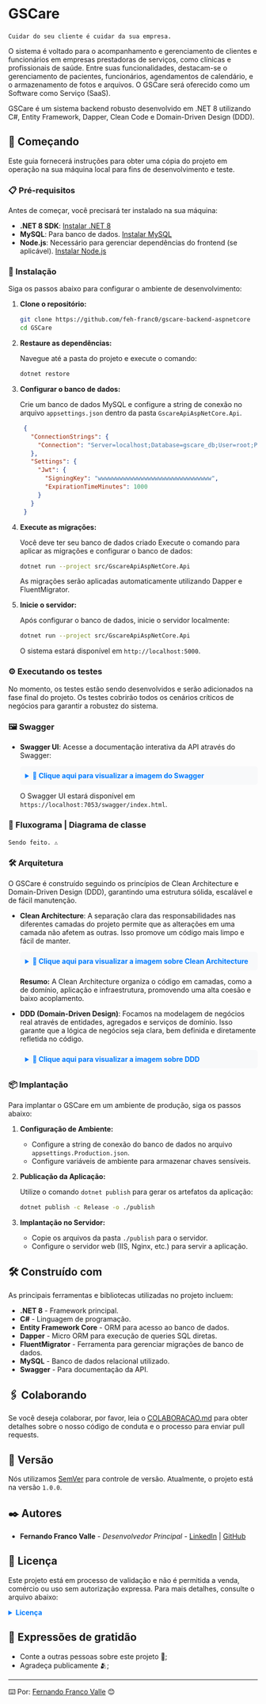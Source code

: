 # GSCare

```Cuidar do seu cliente é cuidar da sua empresa.```

O sistema é voltado para o acompanhamento e gerenciamento de clientes e funcionários em empresas prestadoras de serviços, como clínicas e profissionais de saúde. Entre suas funcionalidades, destacam-se o gerenciamento de pacientes, funcionários, agendamentos de calendário, e o armazenamento de fotos e arquivos. O GSCare será oferecido como um Software como Serviço (SaaS).

GSCare é um sistema backend robusto desenvolvido em .NET 8 utilizando C#, Entity Framework, Dapper, Clean Code e Domain-Driven Design (DDD). 

## 🚀 Começando

Este guia fornecerá instruções para obter uma cópia do projeto em operação na sua máquina local para fins de desenvolvimento e teste.

### 📋 Pré-requisitos

Antes de começar, você precisará ter instalado na sua máquina:

- **.NET 8 SDK**: [Instalar .NET 8](https://dotnet.microsoft.com/download/dotnet/8.0)
- **MySQL**: Para banco de dados. [Instalar MySQL](https://dev.mysql.com/downloads/)
- **Node.js**: Necessário para gerenciar dependências do frontend (se aplicável). [Instalar Node.js](https://nodejs.org/)

### 🔧 Instalação

Siga os passos abaixo para configurar o ambiente de desenvolvimento:

1. **Clone o repositório:**

   ```bash
   git clone https://github.com/feh-franc0/gscare-backend-aspnetcore
   cd GSCare
   ```

2. **Restaure as dependências:**

   Navegue até a pasta do projeto e execute o comando:

   ```bash
   dotnet restore
   ```

3. **Configurar o banco de dados:**

   Crie um banco de dados MySQL e configure a string de conexão no arquivo `appsettings.json` dentro da pasta `GscareApiAspNetCore.Api`.

   ```json
    {
      "ConnectionStrings": {
        "Connection": "Server=localhost;Database=gscare_db;User=root;Password=your_password;"
      },
      "Settings": {
        "Jwt": {
          "SigningKey": "wwwwwwwwwwwwwwwwwwwwwwwwwwwwwwww",
          "ExpirationTimeMinutes": 1000
        }
      }
    }

   ```

4. **Execute as migrações:**

   Você deve ter seu banco de dados criado
   Execute o comando para aplicar as migrações e configurar o banco de dados:

   ```bash
   dotnet run --project src/GscareApiAspNetCore.Api
   ```

   As migrações serão aplicadas automaticamente utilizando Dapper e FluentMigrator.

5. **Inicie o servidor:**

   Após configurar o banco de dados, inicie o servidor localmente:

   ```bash
   dotnet run --project src/GscareApiAspNetCore.Api
   ```

   O sistema estará disponível em `http://localhost:5000`.

### ⚙️ Executando os testes

No momento, os testes estão sendo desenvolvidos e serão adicionados na fase final do projeto. Os testes cobrirão todos os cenários críticos de negócios para garantir a robustez do sistema.

### 🖼️ Swagger
<!-- e Roadmap -->

- **Swagger UI**: Acesse a documentação interativa da API através do Swagger:

  <!--![Swagger Screenshot](./swagger_gscare.png)-->
  <details>
     <summary style="cursor: pointer; font-weight: bold; color: #007bff; background-color: #f8f9fa; padding: 10px; border-radius: 5px;">
       📸 Clique aqui para visualizar a imagem do Swagger
     </summary>
     <img src="./swagger_gscare.png" alt="Descrição da Imagem" style="max-width:100%;height:auto;">
   </details>



  O Swagger UI estará disponível em `https://localhost:7053/swagger/index.html`.

<!--
- **Roadmap .NET**: Aqui está um exemplo de roadmap que pode ajudar no aprendizado de .NET:

  <details>
     <summary style="cursor: pointer; font-weight: bold; color: #007bff; background-color: #f8f9fa; padding: 10px; border-radius: 5px;">
       📸 Clique aqui para visualizar a imagem do Roadmap
     </summary>
     <img src="./roadmap_gscare.png" alt="Descrição da Imagem" style="max-width:100%;height:auto;">
   </details>
   -->

### 🎲 Fluxograma | Diagrama de classe

```Sendo feito. ⚠️```

### 🛠️ Arquitetura

O GSCare é construído seguindo os princípios de Clean Architecture e Domain-Driven Design (DDD), garantindo uma estrutura sólida, escalável e de fácil manutenção.

- **Clean Architecture**: A separação clara das responsabilidades nas diferentes camadas do projeto permite que as alterações em uma camada não afetem as outras. Isso promove um código mais limpo e fácil de manter.

  <!--![Clean Architecture](./cleanarchitecture_gscare.jpg)-->
  <details>
     <summary style="cursor: pointer; font-weight: bold; color: #007bff; background-color: #f8f9fa; padding: 10px; border-radius: 5px;">
       📸 Clique aqui para visualizar a imagem sobre Clean Architecture
     </summary>
     <img src="./cleanarchitecture_gscare.jpg" alt="Descrição da Imagem" style="max-width:100%;height:auto;">
   </details>

  **Resumo:** A Clean Architecture organiza o código em camadas, como a de domínio, aplicação e infraestrutura, promovendo uma alta coesão e baixo acoplamento.

- **DDD (Domain-Driven Design)**: Focamos na modelagem de negócios real através de entidades, agregados e serviços de domínio. Isso garante que a lógica de negócios seja clara, bem definida e diretamente refletida no código.

  <!--![Clean Architecture](./ddd_gscare.png)-->
  <details>
     <summary style="cursor: pointer; font-weight: bold; color: #007bff; background-color: #f8f9fa; padding: 10px; border-radius: 5px;">
       📸 Clique aqui para visualizar a imagem sobre DDD
     </summary>
     <img src="./ddd_gscare.png" alt="Descrição da Imagem" style="max-width:100%;height:auto;">
   </details>

### 📦 Implantação

Para implantar o GSCare em um ambiente de produção, siga os passos abaixo:

1. **Configuração de Ambiente:**
   - Configure a string de conexão do banco de dados no arquivo `appsettings.Production.json`.
   - Configure variáveis de ambiente para armazenar chaves sensíveis.

2. **Publicação da Aplicação:**

   Utilize o comando `dotnet publish` para gerar os artefatos da aplicação:

   ```bash
   dotnet publish -c Release -o ./publish
   ```

3. **Implantação no Servidor:**

   - Copie os arquivos da pasta `./publish` para o servidor.
   - Configure o servidor web (IIS, Nginx, etc.) para servir a aplicação.

## 🛠️ Construído com

As principais ferramentas e bibliotecas utilizadas no projeto incluem:

- **.NET 8** - Framework principal.
- **C#** - Linguagem de programação.
- **Entity Framework Core** - ORM para acesso ao banco de dados.
- **Dapper** - Micro ORM para execução de queries SQL diretas.
- **FluentMigrator** - Ferramenta para gerenciar migrações de banco de dados.
- **MySQL** - Banco de dados relacional utilizado.
- **Swagger** - Para documentação da API.

## 🖇️ Colaborando

Se você deseja colaborar, por favor, leia o [COLABORACAO.md](https://gist.github.com/feh-franc0) para obter detalhes sobre o nosso código de conduta e o processo para enviar pull requests.

## 📌 Versão

Nós utilizamos [SemVer](http://semver.org/) para controle de versão. Atualmente, o projeto está na versão `1.0.0`. <!-- Para as versões disponíveis, veja as [tags neste repositório](https://github.com/feh-franc0/GSCare/tags).-->

## ✒️ Autores

* **Fernando Franco Valle** - *Desenvolvedor Principal* - [LinkedIn](https://www.linkedin.com/in/fernandofrancovalle/) | [GitHub](https://github.com/feh-franc0)

## 📄 Licença

Este projeto está em processo de validação e não é permitida a venda, comércio ou uso sem autorização expressa. Para mais detalhes, consulte o arquivo abaixo:

<details>
  <summary style="cursor: pointer; font-weight: bold; color: #007BFF;">Licença</summary>
  <div style="background-color: #f8f9fa; border: 1px solid #dee2e6; border-radius: 5px; padding: 15px; margin-top: 10px;">
    <pre style="background-color: #e9ecef; border: 1px solid #ced4da; border-radius: 5px; padding: 10px; overflow: auto;">
      <code>
      LICENÇA PRIVADA
      Este projeto está licenciado sob uma licença privada. As seguintes condições se aplicam:
         1. Uso Restrito: O código-fonte deste projeto é fornecido para uso pessoal e acadêmico apenas. Qualquer uso comercial, incluindo, mas não se limitando a, venda, distribuição, ou implementação do código com o objetivo de obter lucro financeiro, é estritamente proibido.
         2. Proibição de Comercialização: O código-fonte não pode ser comercializado de nenhuma forma. Isso inclui, mas não se limita a, vender, licenciar, ou sublicenciar o código para terceiros.
         3. Sem Lucros Financeiros: O código não deve ser utilizado para qualquer atividade que gere lucros financeiros diretos ou indiretos. Qualquer forma de monetização ou ganho financeiro resultante do uso do código é proibida.
         4. Permissões Especiais: Qualquer uso do código fora das condições acima requer autorização expressa por escrito do detentor dos direitos autorais. Para obter permissões especiais, entre em contato com o detentor dos direitos autorais.
         5. Contato: Para dúvidas sobre a licença ou solicitações de permissões especiais, entre em contato pelo e-mail:  <a href="mailto:fernandofv1110@gmail.com">fernandofv1110@gmail.com</a>.
      Qualquer violação dos termos acima pode resultar em ações legais para proteger os direitos autorais do detentor.      
     </code>
    </pre>
  </div>
</details>

## 🎁 Expressões de gratidão

* Conte a outras pessoas sobre este projeto 📢;
* Agradeça publicamente 🫂;

---

⌨️ Por: [Fernando Franco Valle](https://www.linkedin.com/in/fernandofrancovalle/) 😊
